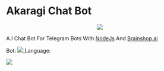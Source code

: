 # Akaragi Chat Bot
<p align="center">
  <img src="https://telegra.ph/file/793c50d2cf33960415248.jpg">
</p>

A.I Chat Bot For Telegram Bots With [NodeJs](https://nodejs.org) And [Brainshop.ai](https://brainshop.ai)

Bot: <a href="https://t.me/Akaragibot" alt="Akaragi"> <img src="https://img.shields.io/badge/%F0%9F%A4%96%20-Akaragi-red" /> </a>
Language: <p><img src="https://img.shields.io/badge/Node.js-43853D?style=for-the-badge&logo=node.js&logoColor=white" /> </p>

